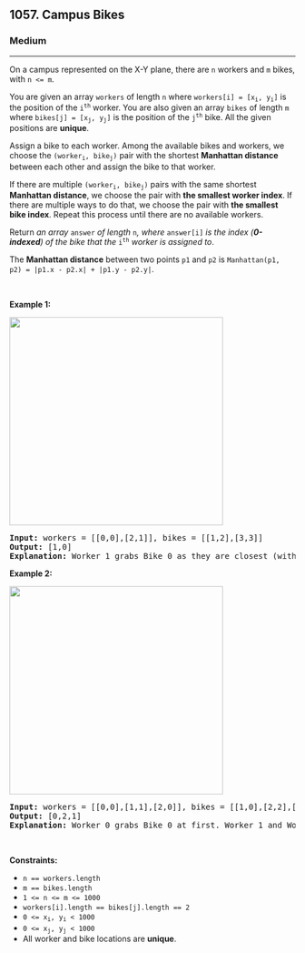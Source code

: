 <h2>1057. Campus Bikes</h2><h3>Medium</h3><hr><div><p>On a campus represented on the X-Y plane, there are <code>n</code> workers and <code>m</code> bikes, with <code>n &lt;= m</code>.</p>

<p>You are given an array <code>workers</code> of length <code>n</code> where <code>workers[i] = [x<sub>i</sub>, y<sub>i</sub>]</code> is the position of the <code>i<sup>th</sup></code> worker. You are also given an array <code>bikes</code> of length <code>m</code> where <code>bikes[j] = [x<sub>j</sub>, y<sub>j</sub>]</code> is the position of the <code>j<sup>th</sup></code> bike. All the given positions are <strong>unique</strong>.</p>

<p>Assign a bike to each worker. Among the available bikes and workers, we choose the <code>(worker<sub>i</sub>, bike<sub>j</sub>)</code> pair with the shortest <strong>Manhattan distance</strong> between each other and assign the bike to that worker.</p>

<p>If there are multiple <code>(worker<sub>i</sub>, bike<sub>j</sub>)</code> pairs with the same shortest <strong>Manhattan distance</strong>, we choose the pair with <strong>the smallest worker index</strong>. If there are multiple ways to do that, we choose the pair with <strong>the smallest bike index</strong>. Repeat this process until there are no available workers.</p>

<p>Return <em>an array </em><code>answer</code><em> of length </em><code>n</code><em>, where </em><code>answer[i]</code><em> is the index (<strong>0-indexed</strong>) of the bike that the </em><code>i<sup>th</sup></code><em> worker is assigned to</em>.</p>

<p>The <strong>Manhattan distance</strong> between two points <code>p1</code> and <code>p2</code> is <code>Manhattan(p1, p2) = |p1.x - p2.x| + |p1.y - p2.y|</code>.</p>

<p>&nbsp;</p>
<p><strong>Example 1:</strong></p>
<img alt="" src="https://assets.leetcode.com/uploads/2019/03/06/1261_example_1_v2.png" style="width: 376px; height: 366px;">
<pre><strong>Input:</strong> workers = [[0,0],[2,1]], bikes = [[1,2],[3,3]]
<strong>Output:</strong> [1,0]
<strong>Explanation:</strong> Worker 1 grabs Bike 0 as they are closest (without ties), and Worker 0 is assigned Bike 1. So the output is [1, 0].
</pre>

<p><strong>Example 2:</strong></p>
<img alt="" src="https://assets.leetcode.com/uploads/2019/03/06/1261_example_2_v2.png" style="width: 376px; height: 366px;">
<pre><strong>Input:</strong> workers = [[0,0],[1,1],[2,0]], bikes = [[1,0],[2,2],[2,1]]
<strong>Output:</strong> [0,2,1]
<strong>Explanation:</strong> Worker 0 grabs Bike 0 at first. Worker 1 and Worker 2 share the same distance to Bike 2, thus Worker 1 is assigned to Bike 2, and Worker 2 will take Bike 1. So the output is [0,2,1].
</pre>

<p>&nbsp;</p>
<p><strong>Constraints:</strong></p>

<ul>
	<li><code>n == workers.length</code></li>
	<li><code>m == bikes.length</code></li>
	<li><code>1 &lt;= n &lt;= m &lt;= 1000</code></li>
	<li><code>workers[i].length == bikes[j].length == 2</code></li>
	<li><code>0 &lt;= x<sub>i</sub>, y<sub>i</sub> &lt; 1000</code></li>
	<li><code>0 &lt;= x<sub>j</sub>, y<sub>j</sub> &lt; 1000</code></li>
	<li>All worker and bike locations are <strong>unique</strong>.</li>
</ul>
</div>